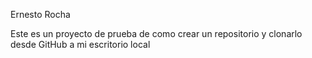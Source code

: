 Ernesto Rocha

Este es un proyecto de prueba de como crear un repositorio y clonarlo desde GitHub a mi escritorio local
